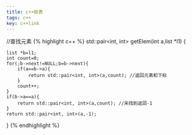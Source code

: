 ```yaml
---
title: c++链表
tags: c++
key: c++link
---
```

//查找元素
{% highlight c++ %}
std::pair<int, int> getElem(int a,list *l1)
{

    list *b=l1;
    int count=0;
    for(;b->next!=NULL;b=b->next){
        if(a==b->a){
            return std::pair<int, int>(a,count); //返回元素和下标
        }
        count++;
    }
    if(b->a==a){
        return std::pair<int, int>(a,count); //未找到返回-1
    }
    return std::pair<int, int>(a,-1);
    
}
{% endhighlight %}